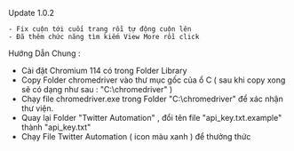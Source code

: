 Update 1.0.2

	- Fix cuộn tới cuối trang rồi tự động cuộn lên
	- Đã thêm chức năng tìm kiếm View More rồi click


Hướng Dẫn Chung : 

- Cài đặt Chromium 114 có trong Folder Library
- Copy Folder chromedriver vào thư mục gốc của ổ C 
( sau khi copy xong sẽ có dạng như sau : "C:\chromedriver" )
- Chạy file chromedriver.exe trong Folder "C:\chromedriver" để xác nhận thư viện.
- Quay lại Folder "Twitter Automation" , đổi tên file "api_key.txt.example" thành "api_key.txt"
- Chạy File Twitter Automation ( icon màu xanh ) để thưởng thức